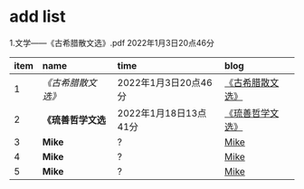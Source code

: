 # add list  
1.文学——《古希腊散文选》.pdf  2022年1月3日20点46分 








| item  |     name     | time |             blog                |  
| :-- | :------------ | :--- | :------------------------------- |  
| 1 | _《古希腊散文选》_ |  2022年1月3日20点46分 | [《古希腊散文选》](link) |  
|2 | __《琉善哲学文选__     |  2022年1月18日13点41分  | [《琉善哲学文选》](https://github.com/rasputin2020/Book_Ancient-Greece1/blob/9a7d636c05f61416d1ce7664d47e15d976b1a73b/%E7%90%89%E5%96%84%E5%93%B2%E5%AD%A6%E6%96%87%E9%80%89%20(z-lib.org).pdf)
| 3 | __Mike__     |  ? | [Mike](link)          |  
| 4 | __Mike__     |  ? | [Mike](link)          |  
| 5 | __Mike__     |  ? | [Mike](link)          |  
